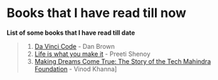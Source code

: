 # Books that I have read till now
**List of some books that I have read till date**
> 1. [Da Vinci Code](http://danbrown.com/the-davinci-code/) - Dan Brown 
> 2. [Life is what you make it](https://en.wikipedia.org/wiki/Life_Is_What_You_Make_It) - Preeti Shenoy
> 3. [Making Dreams Come True: The Story of the Tech Mahindra Foundation](http://journals.sagepub.com/doi/full/10.1177/2319510X15576275) - Vinod Khanna]
